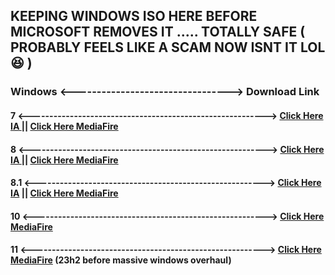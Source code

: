 ## KEEPING WINDOWS ISO HERE BEFORE MICROSOFT REMOVES IT ..... TOTALLY SAFE ( PROBABLY FEELS LIKE A SCAM NOW ISNT IT LOL 😆 )

### Windows  <--------------------------------->  Download Link

#### 7       <---------------------------------------------------------->               [Click Here IA ](https://archive.org/details/en_windows_7_ultimate_with_sp1_x64_dvd_u_677332_202006) || [Click Here MediaFire](https://www.mediafire.com/file/6hi1iw87i1gs4kc/windows_7_ultimate_x64.iso/file)
#### 8       <---------------------------------------------------------->               [Click Here IA ](https://archive.org/details/windows-8-x-64) || [Click Here MediaFire](https://www.mediafire.com/file/m3gn70ynqnk8oii/Windows_8_x64.iso/file)
#### 8.1     <-------------------------------------------------------->                 [Click Here IA](https://archive.org/details/win-8.1-english-x-64-x-86) || [Click Here MediaFire](https://www.mediafire.com/file/8sanw69q2kx6ytu/Win8.1_English_x32.iso/file)
#### 10      <--------------------------------------------------------->               [Click Here MediaFire](https://www.mediafire.com/file/ezkz0pxqhazlslo/Windows+10+22h2+x64.iso/file)
#### 11      <--------------------------------------------------------->               [Click Here MediaFire](https://www.mediafire.com/file/v591mtvw0jjorsb/Win11_23H2_English_x64v2.iso/file) (23h2 before massive windows overhaul)
